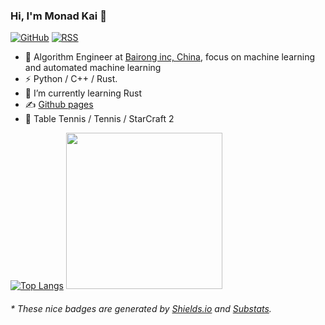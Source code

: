 <!--
**MonadKai/MonadKai** is a ✨ _special_ ✨ repository because its `README.md` (this file) appears on your GitHub profile.

Here are some ideas to get you started:

- 🔭 I’m currently working on ...
- 🌱 I’m currently learning ...
- 👯 I’m looking to collaborate on ...
- 🤔 I’m looking for help with ...
- 💬 Ask me about ...
- 📫 How to reach me: ...
- 😄 Pronouns: ...
- ⚡ Fun fact: ...
-->

### Hi, I'm Monad Kai 👋

[![GitHub](https://img.shields.io/badge/dynamic/json?logo=github&label=GitHub&labelColor=495867&color=495867&query=%24.data.totalSubs&url=https%3A%2F%2Fapi.spencerwoo.com%2Fsubstats%2F%3Fsource%3Dgithub%26queryKey%3Dhayschan&style=flat-square)](https://github.com/MonadKai)
[![RSS](https://img.shields.io/badge/dynamic/json?logo=rss&logoColor=white&label=RSS&labelColor=95B8D1&color=95B8D1&query=%24.data.totalSubs&url=https%3A%2F%2Fapi.spencerwoo.com%2Fsubstats%2F%3Fsource%3Dfeedly%257Cinoreader%257CfeedsPub%26queryKey%3Dhttps://haysc.tech/feed.xml&style=flat-square)](https://haysc.tech/)

- 🍻 Algorithm Engineer at [Bairong inc, China](http://baironginc.com/), focus on machine learning and automated machine learning
- ⚡ Python / C++ / Rust.
- 🌱 I’m currently learning Rust
- ✍️ [Github pages](https://onlookerliu.github.io)
- 🏃 Table Tennis / Tennis / StarCraft 2

[![Top Langs](https://github-readme-stats.vercel.app/api?username=MonadKai&show_icons=true&hide_title=true&hide_border=true)](https://github.com/MonadKai)
<img src="https://www.google.com/imgres?imgurl=https%3A%2F%2Fwww.pcgamesn.com%2Fwp-content%2Fuploads%2F2019%2F08%2Fstarcraft-cartooned-terran-900x506.jpg&imgrefurl=https%3A%2F%2Fwww.pcgamesn.com%2Fstarcraft-cartooned%2Fcarbot-interview&tbnid=WlBoalfPxkOitM&vet=12ahUKEwiV5IOcx5btAhUCNKYKHYTeAGkQMygFegUIARClAQ..i&docid=D-UfkYqjtgwt2M&w=900&h=506&q=starcraft%20cartoon%20terran&ved=2ahUKEwiV5IOcx5btAhUCNKYKHYTeAGkQMygFegUIARClAQ" width = "250" height = "250" alt=""/>
<!--[![Top Langs](https://github-readme-stats.vercel.app/api/top-langs/?username=MonadKai&layout=compact)](https://github.com/MonadKai) --> 

<h6>* These nice badges are generated by <a href="https://shields.io/">Shields.io</a> and <a href="https://github.com/spencerwooo/Substats">Substats</a>.</h6>
